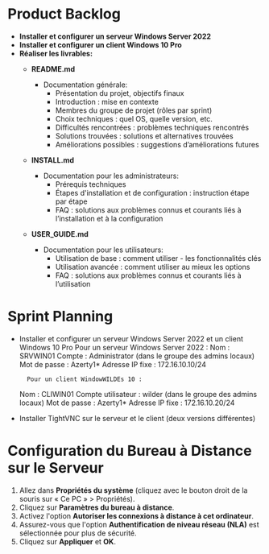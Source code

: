 # Product Backlog

- **Installer et configurer un serveur Windows Server 2022**
- **Installer et configurer un client Windows 10 Pro**
- **Réaliser les livrables:**
  - **README.md**
    - Documentation générale:
      - Présentation du projet, objectifs finaux
      - Introduction : mise en contexte
      - Membres du groupe de projet (rôles par sprint)
      - Choix techniques : quel OS, quelle version, etc.
      - Difficultés rencontrées : problèmes techniques rencontrés
      - Solutions trouvées : solutions et alternatives trouvées
      - Améliorations possibles : suggestions d’améliorations futures

  - **INSTALL.md**
    - Documentation pour les administrateurs:
      - Prérequis techniques
      - Étapes d'installation et de configuration : instruction étape par étape
      - FAQ : solutions aux problèmes connus et courants liés à l’installation et à la configuration

  - **USER_GUIDE.md**
    - Documentation pour les utilisateurs:
      - Utilisation de base : comment utiliser - les fonctionnalités clés
      - Utilisation avancée : comment utiliser au mieux les options
      - FAQ : solutions aux problèmes connus et courants liés à l’utilisation

# Sprint Planning

- Installer et configurer un serveur Windows Server 2022 et un client Windows 10 Pro
        Pour un serveur Windows Server 2022 :
      Nom : SRVWIN01
      Compte : Administrator (dans le groupe des admins locaux)
      Mot de passe : Azerty1*
      Adresse IP fixe : 172.16.10.10/24

        Pour un client WindowWILDEs 10 : 
    Nom : CLIWIN01
    Compte utilisateur : wilder (dans le groupe des admins locaux)
    Mot de passe : Azerty1*
    Adresse IP fixe : 172.16.10.20/24

- Installer TightVNC sur le serveur et le client (deux versions différentes)

# Configuration du Bureau à Distance sur le Serveur

1. Allez dans **Propriétés du système** (cliquez avec le bouton droit de la souris sur « Ce PC » > Propriétés).
2. Cliquez sur **Paramètres du bureau à distance**.
3. Activez l'option **Autoriser les connexions à distance à cet ordinateur**.
4. Assurez-vous que l'option **Authentification de niveau réseau (NLA)** est sélectionnée pour plus de sécurité.
5. Cliquez sur **Appliquer** et **OK**.
